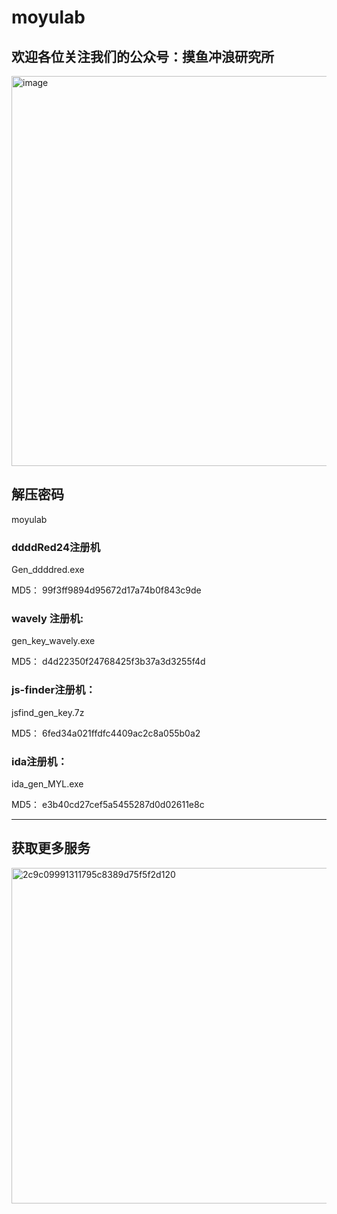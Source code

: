 # moyulab
## 欢迎各位关注我们的公众号：摸鱼冲浪研究所
<img width="1816" height="624" alt="image" src="https://github.com/user-attachments/assets/bb5a9014-0c92-476a-945b-bcae3c8c9c1a" />

## 解压密码
moyulab
### ddddRed24注册机
Gen_ddddred.exe

MD5：
99f3ff9894d95672d17a74b0f843c9de

### wavely 注册机:
gen_key_wavely.exe

MD5：
d4d22350f24768425f3b37a3d3255f4d

### js-finder注册机：
jsfind_gen_key.7z

MD5：
6fed34a021ffdfc4409ac2c8a055b0a2

### ida注册机：
ida_gen_MYL.exe

MD5：
e3b40cd27cef5a5455287d0d02611e8c

------------------------------------------------
## 获取更多服务
<img width="1050" height="537" alt="2c9c09991311795c8389d75f5f2d120" src="https://github.com/user-attachments/assets/1cb21002-705e-4832-bf28-29d7db169bf7" />



